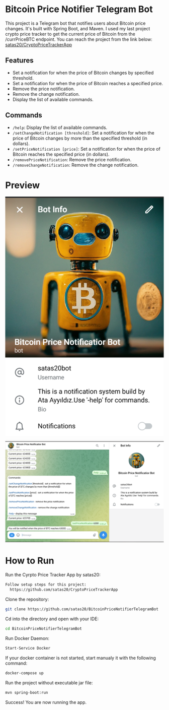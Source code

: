 # Bitcoin Price Notifier Telegram Bot

This project is a Telegram bot that notifies users about Bitcoin price changes. It's built with  Spring Boot, and Maven.
I used my last project crypto price tracker to get the current price of Bitcoin from the /currPriceBTC endpoint. You can reach the project from the link below:
[satas20/CryptoPriceTrackerApp](https://github.com/satas20/CryptoPriceTrackerApp)

## Features

- Set a notification for when the price of Bitcoin changes by specified threshold.
- Set a notification for when the price of Bitcoin reaches a specified price.
- Remove the price notification.
- Remove the change notification.
- Display the list of available commands.

## Commands

- `/help`: Display the list of available commands.
- `/setChangeNotification [threshold]`: Set a notification for when the price of Bitcoin changes by more than the specified threshold (in dollars).
- `/setPriceNotification [price]`: Set a notification for when the price of Bitcoin reaches the specified price (in dollars).
- `/removePriceNotification`: Remove the price notification.
- `/removeChangeNotification`: Remove the change notification.


# Preview


<p align="center">
  <img src="Media/profile.png" width="900">
</p>
<p align="center">
  <img src="Media/chatSS.png" width="900">
</p>



# How to Run 
Run the Cyrpto Price Tracker App  by satas20:

```bash
Follow setup steps for this project:
  https://github.com/satas20/CryptoPriceTrackerApp
```

Clone the repository:
```bash
git clone https://github.com/satas20/BitcoinPriceNotifierTelegramBot
```
Cd into the directory and open with your IDE:
```bash
cd BitcoinPriceNotifierTelegramBot
```

Run Docker Daemon:
```bash
Start-Service Docker
```

If your docker container is not started, start manualy it with the following command:
```bash
docker-compose up
```


Run the project without executable jar file:
```bash
mvn spring-boot:run
```

Success! You are now running the app.